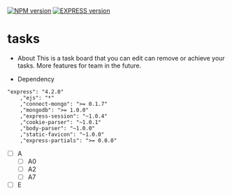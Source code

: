 [![NPM version](https://badge.fury.io/js/npm.svg)](http://badge.fury.io/js/npm)
[![EXPRESS version](https://badge.fury.io/js/express.svg)](http://badge.fury.io/js/express)

# tasks

- About
This is a task board that you can edit can remove or achieve
your tasks. More features for team in the future.

- Dependency
```
"express": "4.2.0"
    ,"ejs": "*"
    ,"connect-mongo": ">= 0.1.7"
    ,"mongodb": ">= 1.0.0"
    ,"express-session": "~1.0.4"
    ,"cookie-parser": "~1.0.1"
    ,"body-parser": "~1.0.0"
    ,"static-favicon": "~1.0.0"
    ,"express-partials": ">= 0.0.0"
```

- [ ] A
  - [ ] A0
  - [ ] A2
  - [ ] A7
- [ ] E